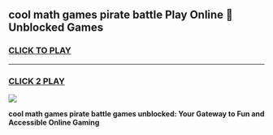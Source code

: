 
## cool math games pirate battle Play Online 👋 Unblocked Games
<h3>
<a href="https://news.freeplayer.one?title=cool_math_games_pirate_battle&ref=17CMG">CLICK TO PLAY</a></h3>
<hr>

<h3>
<a href="https://news.freeplayer.one?title=cool_math_games_pirate_battle&ref=17CMG">CLICK 2 PLAY</a>
  
</h3>

<a href="https://news.freeplayer.one?title=cool_math_games_pirate_battle&ref=17CMG/"><img src="https://clearcache.store/games.png"></a>


**cool math games pirate battle games unblocked: Your Gateway to Fun and Accessible Online Gaming**
